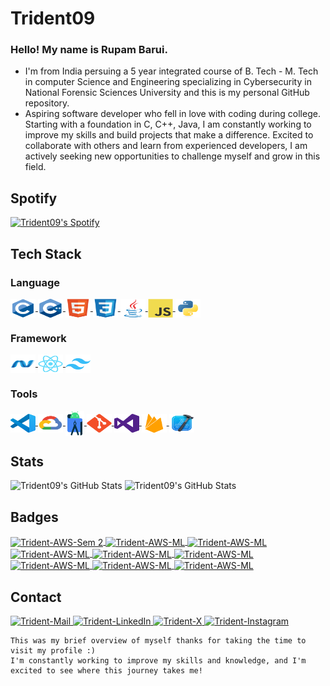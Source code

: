 # Trident09 

### Hello! My name is Rupam Barui.
- I'm from India persuing a 5 year integrated course of B. Tech - M. Tech in computer Science and Engineering specializing in Cybersecurity in National Forensic Sciences University and this is my personal GitHub repository. 
- Aspiring software developer who fell in love with coding during college. Starting with a foundation in C, C++, Java, I am constantly working to improve my skills and build projects that make a difference. Excited to collaborate with others and learn from experienced developers, I am actively seeking new opportunities to challenge myself and grow in this field.

## Spotify

[<img src="https://spotify-nowplaying-five.vercel.app/api/spotify" alt="Trident09's Spotify">](https://open.spotify.com/user/llefxx3swsd6zjw2szt6kgfap)

## Tech Stack

### Language

<div style="display: inline-block">
  <a href="https://learn.microsoft.com/en-us/cpp/c-language/?view=msvc-170" target="_blank">
    <img align="center" alt="Trident-C" height="30" width="40" src="https://github.com/devicons/devicon/blob/master/icons/c/c-original.svg">
  </a>
  <a href="https://isocpp.org/std/the-standard" target="_blank">
    <img align="center" alt="Trident-C++" height="30" width="40" src="https://github.com/devicons/devicon/blob/master/icons/cplusplus/cplusplus-original.svg">
  </a>
<!--   <a href="https://kotlinlang.org/docs/home.html" target="_blank">
    <img align="center" alt="Trident-Kotlin" height="30" width="40" src="https://github.com/devicons/devicon/blob/master/icons/kotlin/kotlin-original.svg">
  </a> -->
  <a href="https://developer.mozilla.org/en-US/docs/Web/HTML" target="_blank"> 
    <img align="center" alt="Trident-HTML" height="30" width="40" src="https://github.com/devicons/devicon/blob/master/icons/html5/html5-original.svg">
  </a>
  <a href="https://developer.mozilla.org/en-US/docs/Web/CSS" target="_blank">
    <img align="center" alt="Trident-CSS" height="30" width="40" src="https://github.com/devicons/devicon/blob/master/icons/css3/css3-original.svg">
  </a>
  <a href="https://docs.oracle.com/en/java" target="_blank">
    <img align="center" alt="Trident-Java" height="30" width="40" src="https://github.com/devicons/devicon/blob/master/icons/java/java-original.svg">
  </a>
<!--   <a href="https://dev.mysql.com/doc" target="_blank">
    <img align="center" alt="Trident-MySQL" height="30" width="40" src="https://github.com/devicons/devicon/blob/master/icons/mysql/mysql-original.svg">
  </a>
  <a href="https://learn.microsoft.com/en-us/dotnet/csharp/" target="_blank">
    <img align="center" alt="Trident-csharp" height="30" width="40" src="https://github.com/devicons/devicon/blob/master/icons/csharp/csharp-original.svg">
  </a> -->
<!--   <a href="https://www.php.net/docs.php" target="_blank">
    <img align="center" alt="Trident-php" height="30" width="40" src="https://github.com/devicons/devicon/blob/master/icons/php/php-original.svg">
  </a> -->
  <a href="https://developer.mozilla.org/en-US/docs/Web/javascript" target="_blank">
    <img align="center" alt="Trident-javascript" height="30" width="40" src="https://github.com/devicons/devicon/blob/master/icons/javascript/javascript-original.svg">
  </a>
  <a href="https://docs.python.org/3/" target="_blank">
    <img align="center" alt="Trident-Python" height="30" width="40" src="https://github.com/devicons/devicon/blob/master/icons/python/python-original.svg">
  </a>
</div>

### Framework

<div style="display: inline-block">
  <a href="https://learn.microsoft.com/en-us/dotnet" target="_blank">
    <img align="center" alt="Trident-dotnet" height="30" width="40" src="https://github.com/devicons/devicon/blob/master/icons/dot-net/dot-net-original.svg">
  </a>
  <a href="https://react.dev" target="_blank">
    <img align="center" alt="Trident-react" height="30" width="40" src="https://github.com/devicons/devicon/blob/master/icons/react/react-original.svg">
  </a>
<!--   <a href="https://nodejs.org/en/docs" target="_blank">
    <img align="center" alt="Trident-nodejs" height="30" width="40" src="https://github.com/devicons/devicon/blob/master/icons/nodejs/nodejs-original.svg">
  </a> -->
  <a href="https://tailwindcss.com" target="_blank">
    <img align="center" alt="Trident-tailwind" height="30" width="40" src="https://github.com/devicons/devicon/blob/master/icons/tailwindcss/tailwindcss-original.svg">
  </a>
</div>

### Tools

<div style="display: inline-block">
  <a href="https://code.visualstudio.com/Docs" target="_blank">
    <img align="center" alt="Trident-VS-Code" height="30" width="40" src="https://github.com/devicons/devicon/blob/master/icons/vscode/vscode-original.svg">
  </a>
  <a href="https://cloud.google.com/docs" target="_blank">
    <img align="center" alt="Trident-google-cloud" height="30" width="40" src="https://github.com/devicons/devicon/blob/master/icons/googlecloud/googlecloud-original.svg">
  </a>
  <a href="https://developer.android.com/docs/" target="_blank">
    <img align="center" alt="Trident-android-studio" height="40" width="30" src="https://github.com/devicons/devicon/blob/master/icons/androidstudio/androidstudio-original.svg">
  </a>
  <a href="https://git-scm.com/doc" target="_blank">
    <img align="center" alt="Trident-Git" height="30" width="40" src="https://github.com/devicons/devicon/blob/master/icons/git/git-original.svg">
  </a>
  <a href="https://learn.microsoft.com/en-us/visualstudio/windows/?view=vs-2022" target="_blank">
    <img align="center" alt="Trident-VS-Code" height="30" width="40" src="https://github.com/devicons/devicon/blob/master/icons/visualstudio/visualstudio-plain.svg">
  </a>
<!--   <a href="https://www.mongodb.com/docs/" target="_blank">
    <img align="center" alt="Trident-MongoDB" height="30" width="40" src="https://github.com/devicons/devicon/blob/master/icons/mongodb/mongodb-original.svg">
  </a> -->
  <a href="https://firebase.google.com" target="_blank">
    <img align="center" alt="Trident-Firebase" height="30" width="40" src="https://github.com/devicons/devicon/blob/master/icons/firebase/firebase-plain.svg">
  </a>
  <a href="https://developer.apple.com/documentation/xcode" target="_blank">
    <img align="center" alt="Trident-XCode" height="30" width="40" src="https://github.com/devicons/devicon/blob/master/icons/xcode/xcode-original.svg">
  </a>
</div>

## Stats

<div style="display: inline-block">
  <img alt="Trident09's GitHub Stats" src="https://github-readme-stats-lake-seven-36.vercel.app/api?username=trident09&show_icons=true&theme=transparent&hide_border=true">
  <img alt="Trident09's GitHub Stats" src="https://github-readme-stats-lake-seven-36.vercel.app/api/top-langs?username=trident09&show_icons=true&theme=transparent&hide_border=true&layout=compact">
</div>

## Badges

<div style="display: inline-block">
  <a href="https://www.credly.com/badges/1bdc5b78-1ac7-4888-8902-031e4e8190d9/public_url" target="_blank">
    <img align="center" alt="Trident-AWS-Sem 2" height="100" width="100" src="https://images.credly.com/size/220x220/images/57d758e3-b29e-4d0f-92b0-b4f7e6dabdf2/image.png">
  </a>
  <a href="https://www.credly.com/badges/0ec100b4-fe24-4a98-88e3-1880cc7caeb9/public_url" target="_blank">
    <img align="center" alt="Trident-AWS-ML" height="100" width="100" src="https://images.credly.com/size/680x680/images/254b883a-44a3-4cec-b6f2-946a80522b39/image.png">
  </a>
  <a href="https://www.credly.com/badges/03ff0bc7-6f58-4da3-90d9-f212da767928/public_url" target="_blank">
    <img align="center" alt="Trident-AWS-ML" height="100" width="100" src="https://images.credly.com/size/680x680/images/0bf0f2da-a699-4c82-82e2-56dcf1f2e1c7/image.png">
  </a>
  <a href="https://certificates.isoc.org/fb6de687-ea88-4d92-92f1-507483e00c76#gs.8nmaex" target="_blank">
    <img align="center" alt="Trident-AWS-ML" height="100" xwidth="100" src="https://api.accredible.com/v1/frontend/credential_website_embed_image/badge/101940835">
  </a>
  <a href="https://certificates.isoc.org/3ef58235-f4a6-4ec2-8ade-5e297290391d" target="_blank">
    <img align="center" alt="Trident-AWS-ML" height="100" width="100" src="https://api.accredible.com/v1/frontend/credential_website_embed_image/badge/102005385">
  </a>
  <a href="https://certificates.isoc.org/974833b2-c49a-46e2-99cd-1f3cdcb15859#gs.8nmhr8" target="_blank">
    <img align="center" alt="Trident-AWS-ML" height="100" width="100" src="https://api.accredible.com/v1/frontend/credential_website_embed_image/badge/102014490">
  </a>
  <a href="https://certificates.isoc.org/1c60b2c9-7150-4a1d-af54-e8d47ff147f5#gs.8rqjmb" target="_blank">
    <img align="center" alt="Trident-AWS-ML" height="100" width="100" src="https://api.accredible.com/v1/frontend/credential_website_embed_image/badge/102813736">
  </a>
  <a href="https://certificates.isoc.org/e5f3df6b-7802-4191-b2e5-282a1977aa66#gs.8v22kb" target="_blank">
    <img align="center" alt="Trident-AWS-ML" height="100" width="100" src="https://api.accredible.com/v1/frontend/credential_website_embed_image/badge/102971442">
  </a>
  <a href="https://certificates.isoc.org/41e48e45-7129-4483-8c64-b3b2791d8abe#gs.8v0rla" target="_blank">
    <img align="center" alt="Trident-AWS-ML" height="100" width="100" src="https://api.accredible.com/v1/frontend/credential_website_embed_image/badge/102972324">
  </a>
</div>

## Contact

<div style="display: inline-block">
  <a href="mailto:rupambarui.17@gmail.com?subject=[GitHub]" target="_blank">
    <img alt="Trident-Mail" src="https://img.shields.io/badge/-Mail-EA4335?style=for-the-badge&logo=maildotru&logoColor=white" target="_blank">
  </a>
  <a href="https://www.linkedin.com/in/rupam-barui-73b415230" target="_blank">
    <img alt="Trident-LinkedIn" src="https://img.shields.io/badge/-LinkedIn-0A66C2?style=for-the-badge&logo=linkedin&logoColor=white" target="_blank">
  </a>
  <a href="https://twitter.com/rupam_barui" target="_blank">
    <img alt="Trident-X" src="https://img.shields.io/badge/-Twitter-000000?style=for-the-badge&logo=x&logoColor=white" target="_blank">
  </a>
  <a href="https://instagram.com/rup.am.i?igshid=MWI4MTIyMDE=" target="_blank">
    <img alt="Trident-Instagram" src="https://img.shields.io/badge/-Instagram-E4405F?style=for-the-badge&logo=instagram&logoColor=white" target="_blank">
  </a>
</div>

```
This was my brief overview of myself thanks for taking the time to visit my profile :)
I'm constantly working to improve my skills and knowledge, and I'm excited to see where this journey takes me!
```
